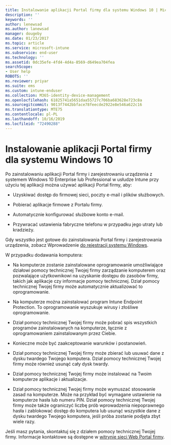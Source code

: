 ```yaml
---
title: Instalowanie aplikacji Portal firmy dla systemu Windows 10 | Microsoft Docs
description: ''
keywords: ''
author: lenewsad
ms.author: lanewsad
manager: dougeby
ms.date: 01/23/2017
ms.topic: article
ms.service: microsoft-intune
ms.subservice: end-user
ms.technology: ''
ms.assetid: 0dc35efe-4fd4-4d4a-8569-d649ea704fea
searchScope:
- User help
ROBOTS: ''
ms.reviewer: priyar
ms.suite: ems
ms.custom: intune-enduser
ms.collection: M365-identity-device-management
ms.openlocfilehash: 61825741a5651daa55727c706ba683628e723c8a
ms.sourcegitcommit: 9013f7442bbface78feecde2922e8e546a622c16
ms.translationtype: MTE75
ms.contentlocale: pl-PL
ms.lasthandoff: 10/16/2019
ms.locfileid: "72490288"
---
```

# <a name="installing-the-company-portal-app-for-windows-10"></a>Instalowanie aplikacji Portal firmy dla systemu Windows 10  

Po zainstalowaniu aplikacji Portal firmy i zarejestrowaniu urządzenia z systemem Windows 10 Enterprise lub Professional w usłudze Intune przy użyciu tej aplikacji można używać aplikacji Portal firmy, aby:

- Uzyskiwać dostęp do firmowej sieci, poczty e-mail i plików służbowych.

- Pobierać aplikacje firmowe z Portalu firmy.

- Automatycznie konfigurować służbowe konto e-mail.

- Przywracać ustawienia fabryczne telefonu w przypadku jego utraty lub kradzieży.

Gdy wszystko jest gotowe do zainstalowania Portal firmy i zarejestrowania urządzenia, zobacz Wprowadzenie [do rejestracji systemu Windows](windows-enrollment-company-portal.md).  

W przypadku dodawania komputera:

- Na komputerze zostanie zainstalowane oprogramowanie umożliwiające działowi pomocy technicznej Twojej firmy zarządzanie komputerem oraz pozwalające użytkownikowi na uzyskanie dostępu do zasobów firmy, takich jak aplikacje czy informacje pomocy technicznej. Dział pomocy technicznej Twojej firmy może automatycznie aktualizować to oprogramowanie.

- Na komputerze można zainstalować program Intune Endpoint Protection. To oprogramowanie wyszukuje wirusy i złośliwe oprogramowanie.

- Dział pomocy technicznej Twojej firmy może pobrać spis wszystkich programów zainstalowanych na komputerze, łącznie z oprogramowaniem zainstalowanym przez Ciebie.

- Konieczne może być zaakceptowanie warunków i postanowień.

- Dział pomocy technicznej Twojej firmy może zbierać lub usuwać dane z dysku twardego Twojego komputera. Dział pomocy technicznej Twojej firmy może również usunąć cały dysk twardy.

- Dział pomocy technicznej Twojej firmy może instalować na Twoim komputerze aplikacje i aktualizacje.

- Dział pomocy technicznej Twojej firmy może wymuszać stosowanie zasad na komputerze. Może na przykład być wymagane ustawienie na komputerze hasła lub numeru PIN. Dział pomocy technicznej Twojej firmy może także ograniczyć liczbę prób wprowadzenia niepoprawnego hasła i zablokować dostęp do komputera lub usunąć wszystkie dane z dysku twardego Twojego komputera, jeśli próba zostanie podjęta zbyt wiele razy.

Jeśli masz pytania, skontaktuj się z działem pomocy technicznej Twojej firmy. Informacje kontaktowe są dostępne w [witrynie sieci Web Portal firmy](https://go.microsoft.com/fwlink/?linkid=2010980).
